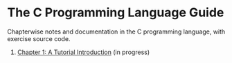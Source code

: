 # The C Programming Language Guide

Chapterwise notes and documentation in the C programming language, with exercise source code.

1. [Chapter 1: A Tutorial Introduction](/chapter_1/README.md) (in progress)
